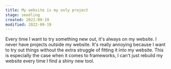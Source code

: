 ```yaml
---
title: My website is my only project
stage: seedling
created: 2022-09-19
modified: 2022-09-19
---
```


Every time I want to try something new out, it's always on my website. I never have projects outside my website. It's really annoying because I want to try out things without the extra struggle of fitting it into my website. This is especially the case when it comes to frameworks, I can't just rebuild my website every time I find a shiny new tool.